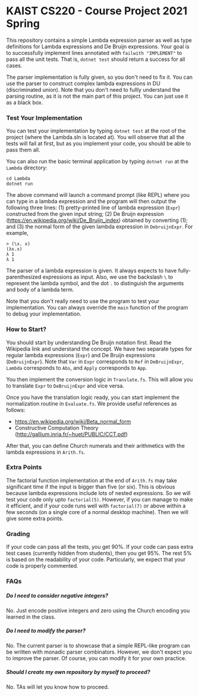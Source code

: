 KAIST CS220 - Course Project 2021 Spring
===

This repository contains a simple Lambda expression parser as well as type
definitions for Lambda expressions and De Bruijn expressions. Your goal is to
successfully implement lines annotated with `failwith "IMPLEMENT"` to pass all
the unit tests. That is, `dotnet test` should return a success for all cases.

The parser implementation is fully given, so you don't need to fix it. You can
use the parser to construct complex lambda expressions in DU (discriminated
union). Note that you don't need to fullly understand the parsing routine, as it
is not the main part of this project. You can just use it as a black box.

### Test Your Implementation

You can test your implementation by typing `dotnet test` at the root of the
project (where the Lambda.sln is located at). You will observe that all the
tests will fail at first, but as you implement your code, you should be able to
pass them all.

You can also run the basic terminal application by typing `dotnet run` at the
`Lambda` directory:
```
cd Lambda
dotnet run
```

The above command will launch a command prompt (like REPL) where you can type in
a lambda expression and the program will then output the following three lines:
(1) pretty-printed line of lambda expression (`Expr`) constructed from the given
input string; (2) De Bruijn expression
(https://en.wikipedia.org/wiki/De_Bruijn_index) obtained by converting (1); and
(3) the normal form of the given lambda expression in `DebruijnExpr`. For example,
```
> (\x. x)
(λx.x)
λ 1
λ 1
```

The parser of a lambda expression is given. It always expects to have
fully-parenthesized expressions as input. Also, we use the backslash `\` to
represent the lambda symbol, and the dot `.` to distinguish the arguments and
body of a lambda term.

Note that you don't really need to use the program to test your
implementation. You can always override the `main` function of the program to
debug your implementation.

### How to Start?

You should start by understanding De Bruijn notation first. Read the Wikipedia
link and understand the concept. We have two separate types for regular lambda
expressions (`Expr`) and De Bruijn expressions (`DeBruijnExpr`). Note that `Var`
in `Expr` corresponds to `Ref` in `DeBruijnExpr`, `Lambda` corresponds to `Abs`,
and `Apply` corresponds to `App`.

You then implement the conversion logic in `Translate.fs`. This will allow you
to translate `Expr` to `DeBruijnExpr` and vice versa.

Once you have the translation logic ready, you can start implement the
normalization routine in `Evaluate.fs`. We provide useful references as follows:
- https://en.wikipedia.org/wiki/Beta_normal_form
- Constructive Computation Theory (http://gallium.inria.fr/~huet/PUBLIC/CCT.pdf)

After that, you can define Church numerals and their arithmetics with the
lambda expressions in `Arith.fs`.

### Extra Points

The factorial function implementation at the end of `Arith.fs` may take
significant time if the input is bigger than five (or six). This is obvious
because lambda expressions include lots of nested expressions. So we will test
your code only upto `factorial(5)`. However, if you can manage to make it
efficient, and if your code runs well with `factorial(7)` or above within a few
seconds (on a single core of a normal desktop machine). Then we will give some
extra points.

### Grading

If your code can pass all the tests, you get 90%. If your code can pass extra
test cases (currently hidden from students), then you get 95%. The rest 5% is
based on the readability of your code. Particularly, we expect that your code is
properly commented.

### FAQs

##### Do I need to consider negative integers?

No. Just encode positive integers and zero using the Church encoding you learned
in the class.

##### Do I need to modify the parser?

No. The current parser is to showcase that a simple REPL-like program can be
written with monadic parser combinators. However, we don't expect you to improve
the parser. Of course, you can modify it for your own practice.

##### Should I create my own repository by myself to proceed?

No. TAs will let you know how to proceed.
